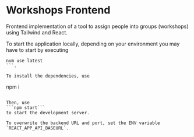 # Workshops Frontend

Frontend implementation of a tool to assign people into groups (workshops) using Tailwind and React.

To start the application locally, depending on your environment you may have to start by executing
```
nvm use latest
```.

To install the dependencies, use
```
npm i
```

Then, use
```npm start```
to start the development server.

To overwrite the backend URL and port, set the ENV variable `REACT_APP_API_BASEURL`.
